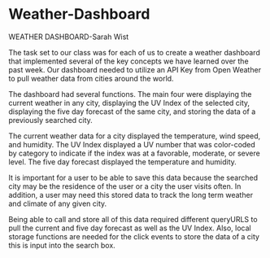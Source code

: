 # Weather-Dashboard

WEATHER DASHBOARD-Sarah Wist

The task set to our class was for each of us to create a weather dashboard that implemented several of the key concepts we have learned over the past week.  Our dashboard needed to utilize an API Key from Open Weather to pull weather data from cities around the world.  

The dashboard had several functions.  The main four were displaying the current weather in any city, displaying the UV Index of the selected city, displaying the five day forecast of the same city, and storing the data of a previously searched city.

The current weather data for a city displayed the temperature, wind speed, and humidity.  The UV Index displayed a UV number that was color-coded by category to indicate if the index was at a favorable, moderate, or severe level.  The five day forecast displayed the temperature and humidity.

It is important for a user to be able to save this data because the searched city may be the residence of the user or a city the user visits often.  In addition, a user may need this stored data to track the long term weather and climate of any given city.  

Being able to call and store all of this data required different queryURLS to pull the current and five day forecast as well as the UV Index.  Also, local storage functions are needed for the click events to store the data of a city this is input into the search box.